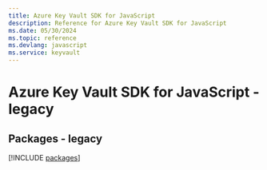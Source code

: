 ```yaml
---
title: Azure Key Vault SDK for JavaScript
description: Reference for Azure Key Vault SDK for JavaScript
ms.date: 05/30/2024
ms.topic: reference
ms.devlang: javascript
ms.service: keyvault
---
```

# Azure Key Vault SDK for JavaScript - legacy
## Packages - legacy
[!INCLUDE [packages](key-vault-index.md)]